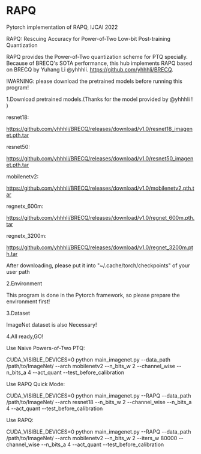 # RAPQ
Pytorch implementation of RAPQ, IJCAI 2022

RAPQ: Rescuing Accuracy for Power-of-Two Low-bit Post-training Quantization

RAPQ provides the Power-of-Two quantization scheme for PTQ specially. Because of BRECQ's SOTA performance, this hub implements RAPQ based on BRECQ by Yuhang Li @yhhhli. https://github.com/yhhhli/BRECQ.

!WARNING: please download the pretrained models before running this program! 

1.Download pretrained models.(Thanks for the model provided by @yhhhli ! )

resnet18:

https://github.com/yhhhli/BRECQ/releases/download/v1.0/resnet18_imagenet.pth.tar

resnet50:

https://github.com/yhhhli/BRECQ/releases/download/v1.0/resnet50_imagenet.pth.tar

mobilenetv2:

https://github.com/yhhhli/BRECQ/releases/download/v1.0/mobilenetv2.pth.tar

regnetx_600m:

https://github.com/yhhhli/BRECQ/releases/download/v1.0/regnet_600m.pth.tar

regnetx_3200m:

https://github.com/yhhhli/BRECQ/releases/download/v1.0/regnet_3200m.pth.tar

After downloading, please put it into "~/.cache/torch/checkpoints" of your user path

2.Environment

This program is done in the Pytorch framework, so please prepare the environment first!

3.Dataset

ImageNet dataset is also Necessary!

4.All ready,GO!

Use Naive Powers-of-Two PTQ:

CUDA_VISIBLE_DEVICES=0 python main_imagenet.py --data_path /path/to/ImageNet/ --arch mobilenetv2 --n_bits_w 2 --channel_wise --n_bits_a 4 --act_quant --test_before_calibration

Use RAPQ Quick Mode:

CUDA_VISIBLE_DEVICES=0 python main_imagenet.py --RAPQ --data_path /path/to/ImageNet/ --arch resnet18 --n_bits_w 2 --channel_wise --n_bits_a 4 --act_quant --test_before_calibration

Use RAPQ:

CUDA_VISIBLE_DEVICES=0 python main_imagenet.py --RAPQ --data_path /path/to/ImageNet/ --arch mobilenetv2 --n_bits_w 2 --iters_w 80000 --channel_wise --n_bits_a 4 --act_quant --test_before_calibration
